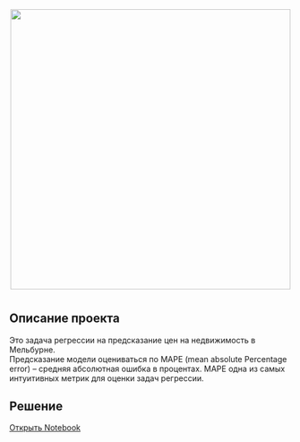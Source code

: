 <div id="header" align="center">
  <img src="https://i.pinimg.com/originals/53/7b/73/537b730ab04a5856db1d505e105fac14.jpg" width="500"/> 
</div>
 

# 
## Описание проекта

Это задача регрессии на предсказание цен на недвижимость в Мельбурне.  
Предсказание модели оцениваться по MAPE (mean absolute Percentage error) – средняя абсолютная ошибка в процентах. 
MAPE одна из самых интуитивных метрик для оценки задач регрессии.


## Решение
[Открыть Notebook](./catboost-or-keras-which-is-better.ipynb)
